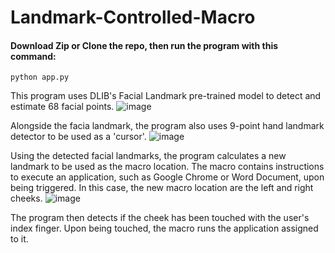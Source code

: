# Landmark-Controlled-Macro

#### Download Zip or Clone the repo, then run the program with this command:
```
python app.py
```

This program uses DLIB's Facial Landmark pre-trained model to detect and estimate 68 facial points.
![image](https://github.com/chowafu/Landmark-Controlled-Macro/assets/73844275/a81a7c47-4661-4510-9f88-d9075389cad5)

Alongside the facia landmark, the program also uses 9-point hand landmark detector to be used as a 'cursor'.
![image](https://github.com/chowafu/Landmark-Controlled-Macro/assets/73844275/c7837bf8-1c12-49b4-ac89-7c5eefb1726b)

Using the detected facial landmarks, the program calculates a new landmark to be used as the macro location.
The macro contains instructions to execute an application, such as Google Chrome or Word Document, upon being triggered.
In this case, the new macro location are the left and right cheeks.
![image](https://github.com/chowafu/Landmark-Controlled-Macro/assets/73844275/2fc5621d-b5ae-48f1-8311-25780195ced3)

The program then detects if the cheek has been touched with the user's index finger.
Upon being touched, the macro runs the application assigned to it.
